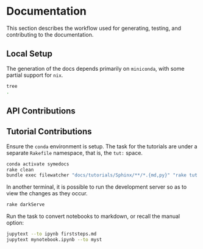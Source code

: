 # Documentation

This section describes the workflow used for generating, testing, and contributing to the documentation.

## Local Setup

The generation of the docs depends primarily on `miniconda`, with some partial support for `nix`.

```bash
tree
.
```

## API Contributions

## Tutorial Contributions

Ensure the `conda` environment is setup. The task for the tutorials are under a separate `Rakefile` namespace, that is, the `tut:` space.

```bash
conda activate symedocs
rake clean
bundle exec filewatcher "docs/tutorials/Sphinx/**/*.{md,py}" "rake tut:mkDocs[html,nix]"
```

In another terminal, it is possible to run the development server so as to view the changes as they occur.

```bash
rake darkServe
```

Run the task to convert notebooks to markdown, or recall the manual option:

```bash
jupytext --to ipynb firststeps.md
jupytext mynotebook.ipynb --to myst
```

